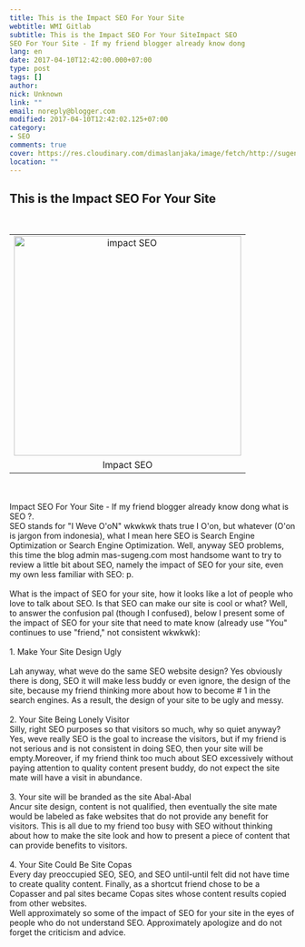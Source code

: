 ```yaml
---
title: This is the Impact SEO For Your Site
webtitle: WMI Gitlab
subtitle: This is the Impact SEO For Your SiteImpact SEO                Impact
SEO For Your Site - If my friend blogger already know dong
lang: en
date: 2017-04-10T12:42:00.000+07:00
type: post
tags: []
author:
nick: Unknown
link: ""
email: noreply@blogger.com
modified: 2017-04-10T12:42:02.125+07:00
category:
- SEO
comments: true
cover: https://res.cloudinary.com/dimaslanjaka/image/fetch/http://sugeng.id/blog/wp-content/uploads/2015/02/SEO-400x386.png
location: ""
---
```


<div dir="ltr" style="text-align: left;" trbidi="on"><h2 style="text-align: left;">This is the Impact SEO For Your Site</h2><br><div><div></div><div id="attachment_407"><table align="center" cellpadding="0" cellspacing="0" class="tr-caption-container" style="margin-left: auto; margin-right: auto; text-align: center;"><tbody><tr><td style="text-align: center;"><img alt="impact SEO" height="386" src="https://res.cloudinary.com/dimaslanjaka/image/fetch/http://sugeng.id/blog/wp-content/uploads/2015/02/SEO-400x386.png" style="margin-left: auto; margin-right: auto;" width="400"></td></tr><tr><td class="tr-caption" style="text-align: center;">Impact SEO</td></tr></tbody></table><a href="http://sugeng.id/blog/wp-content/uploads/2015/02/SEO.png" rel="noopener noreferer nofollow">                </a><br><div><br></div></div><div>Impact SEO For Your Site - If my friend blogger already know dong             what is SEO ?.         <br>SEO stands for "I Weve O'oN" wkwkwk thats true I O'on, but whatever (O'on is jargon from indonesia), what I mean here SEO is Search Engine Optimization or             Search Engine Optimization. Well, anyway SEO problems, this time the             blog admin mas-sugeng.com most handsome want to try to review a             little bit about SEO, namely the impact of SEO for your site, even             my own less familiar with SEO: p.         <br><br></div><div>What is the impact of SEO for your site, how it looks like a lot of             people who love to talk about SEO. Is that SEO can make our site is             cool or what? Well, to answer the confusion pal (though I             confused), below I present some of the impact of SEO for your site             that need to mate know (already use "You" continues to use             "friend," not consistent wkwkwk):         <br><br></div><div>1. Make Your Site Design Ugly         <br><br>Lah anyway, what weve do the same SEO website design? Yes obviously             there is dong, SEO it will make less buddy or even ignore, the             design of the site, because my friend thinking more about how to             become # 1 in the search engines. As a result, the design of your             site to be ugly and messy.         <br><br></div><div>2. Your Site Being Lonely Visitor         <br>Silly, right SEO purposes so that visitors so much, why so quiet             anyway? Yes, weve really SEO is the goal to increase the visitors,             but if my friend is not serious and is not consistent in doing SEO,             then your site will be empty.Moreover, if my friend think too much             about SEO excessively without paying attention to quality content             present buddy, do not expect the site mate will have a visit in             abundance.         <br><br></div><div>3. Your site will be branded as the site Abal-Abal         <br>Ancur site design, content is not qualified, then eventually the             site mate would be labeled as fake websites that do not provide any             benefit for visitors. This is all due to my friend too busy with             SEO without thinking about how to make the site look and how to             present a piece of content that can provide benefits to visitors.         <br><br></div><div>4. Your Site Could Be Site Copas         <br>Every day preoccupied SEO, SEO, and SEO until-until felt did not             have time to create quality content. Finally, as a shortcut friend             chose to be a Copasser and pal sites became Copas sites whose             content results copied from other websites.         </div><div></div><div>Well approximately so some of the impact of SEO for your site in             the eyes of people who do not understand SEO. Approximately             apologize and do not forget the criticism and advice.         </div></div></div>